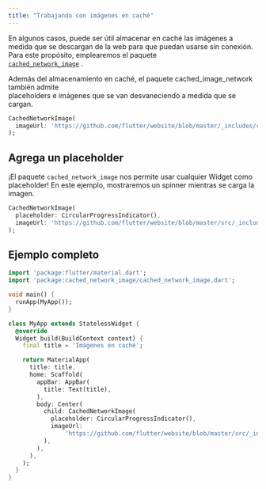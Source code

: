 ```yaml
---
title: "Trabajando con imágenes en caché"
---
```


En algunos casos, puede ser útil almacenar en caché las imágenes a medida que se descargan de la web para que puedan usarse sin conexión. Para este propósito, emplearemos el paquete  
[`cached_network_image`](https://pub.dartlang.org/packages/cached_network_image)
.

Además del almacenamiento en caché, el paquete cached_image_network también admite  
placeholders e imágenes que se van desvaneciendo a medida que se cargan.

<!-- skip -->
```dart
CachedNetworkImage(
  imageUrl: 'https://github.com/flutter/website/blob/master/_includes/code/layout/lakes/images/lake.jpg?raw=true',
);
```

## Agrega un placeholder

¡El paquete `cached_network_image` nos permite usar cualquier Widget como placeholder! 
En este ejemplo, mostraremos un spinner mientras se carga la imagen.

<!-- skip -->
```dart
CachedNetworkImage(
  placeholder: CircularProgressIndicator(),
  imageUrl: 'https://github.com/flutter/website/blob/master/src/_includes/code/layout/lakes/images/lake.jpg?raw=true',
);
``` 

## Ejemplo completo

<!-- skip -->
```dart
import 'package:flutter/material.dart';
import 'package:cached_network_image/cached_network_image.dart';

void main() {
  runApp(MyApp());
}

class MyApp extends StatelessWidget {
  @override
  Widget build(BuildContext context) {
    final title = 'Imágenes en caché';

    return MaterialApp(
      title: title,
      home: Scaffold(
        appBar: AppBar(
          title: Text(title),
        ),
        body: Center(
          child: CachedNetworkImage(
            placeholder: CircularProgressIndicator(),
            imageUrl:
                'https://github.com/flutter/website/blob/master/src/_includes/code/layout/lakes/images/lake.jpg?raw=true',
          ),
        ),
      ),
    );
  }
}
```